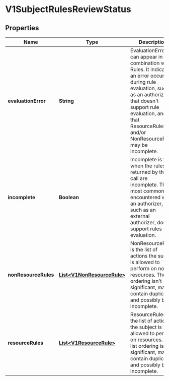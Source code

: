 
# V1SubjectRulesReviewStatus

## Properties
Name | Type | Description | Notes
------------ | ------------- | ------------- | -------------
**evaluationError** | **String** | EvaluationError can appear in combination with Rules. It indicates an error occurred during rule evaluation, such as an authorizer that doesn&#39;t support rule evaluation, and that ResourceRules and/or NonResourceRules may be incomplete. |  [optional]
**incomplete** | **Boolean** | Incomplete is true when the rules returned by this call are incomplete. This is most commonly encountered when an authorizer, such as an external authorizer, doesn&#39;t support rules evaluation. | 
**nonResourceRules** | [**List&lt;V1NonResourceRule&gt;**](V1NonResourceRule.md) | NonResourceRules is the list of actions the subject is allowed to perform on non-resources. The list ordering isn&#39;t significant, may contain duplicates, and possibly be incomplete. | 
**resourceRules** | [**List&lt;V1ResourceRule&gt;**](V1ResourceRule.md) | ResourceRules is the list of actions the subject is allowed to perform on resources. The list ordering isn&#39;t significant, may contain duplicates, and possibly be incomplete. | 



